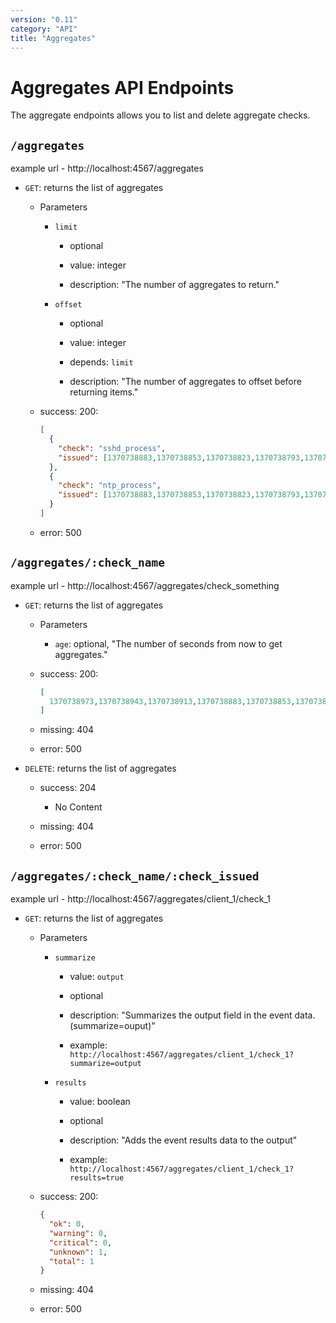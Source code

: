 ```yaml
---
version: "0.11"
category: "API"
title: "Aggregates"
---
```


# Aggregates API Endpoints

The aggregate endpoints allows you to list and delete aggregate checks.

## `/aggregates`

  example url - http://localhost:4567/aggregates

* `GET`: returns the list of aggregates

  - Parameters
    
    - `limit`

      - optional

      - value: integer

      - description: "The number of aggregates to return."

    - `offset` 

      - optional

      - value: integer

      - depends: `limit`

      - description: "The number of aggregates to offset before returning items."

  - success: 200:

      ``` json
      [
        {
          "check": "sshd_process",
          "issued": [1370738883,1370738853,1370738823,1370738793,1370738763,1370738733,1370738703,1370738673]
        },
        {
          "check": "ntp_process",
          "issued": [1370738883,1370738853,1370738823,1370738793,1370738763,1370738733,1370738703,1370738673]
        }
      ]
      ```

  - error: 500

## `/aggregates/:check_name`

example url - http://localhost:4567/aggregates/check_something

* `GET`: returns the list of aggregates

  - Parameters
    - `age`: optional, "The number of seconds from now to get aggregates."

  - success: 200:

      ``` json 
      [
        1370738973,1370738943,1370738913,1370738883,1370738853,1370738823,1370738793,1370738763,1370738733
      ]
      ```

  - missing: 404

  - error: 500

* `DELETE`: returns the list of aggregates

  - success: 204
    - No Content

  - missing: 404

  - error: 500

## `/aggregates/:check_name/:check_issued`

example url - http://localhost:4567/aggregates/client_1/check_1

* `GET`: returns the list of aggregates

  - Parameters
    
    - `summarize`
    
      - value: `output`
    
      - optional

      - description: "Summarizes the output field in the event data. (summarize=ouput)"

      - example:  `http://localhost:4567/aggregates/client_1/check_1?summarize=output`
    
    - `results`

      - value: boolean

      - optional

      - description: "Adds the event results data to the output"

      - example:  `http://localhost:4567/aggregates/client_1/check_1?results=true`

  - success: 200:

      ``` json
      {
        "ok": 0,
        "warning": 0,
        "critical": 0,
        "unknown": 1,
        "total": 1
      }
      ```

  - missing: 404

  - error: 500
